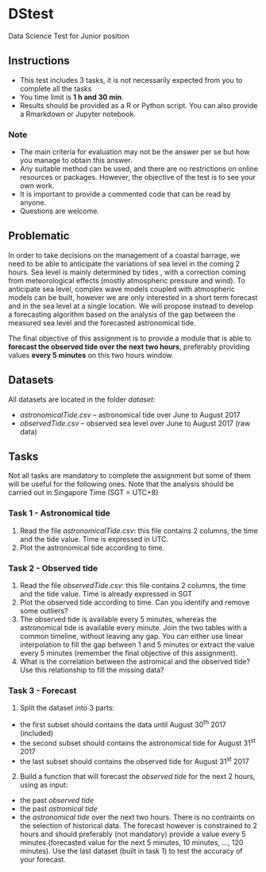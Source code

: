 # DStest
Data Science Test for Junior position

## Instructions
- This test includes 3 tasks, it is not necessarily expected from you to complete all the tasks
- You time limit is **1 h and 30 min**.
- Results should be provided as a R or Python script. You can also provide a Rmarkdown or Jupyter notebook.

### Note
- The main criteria for evaluation may not be the answer per se but how you manage to obtain this answer. 
- Any suitable method can be used, and there are no restrictions on online resources or packages. However, the objective of the test is to see your own work. 
- It is important to provide a commented code that can be read by anyone.
- Questions are welcome.

## Problematic
In order to take decisions on the management of a coastal barrage, we need to be able to anticipate the variations of sea level in the coming 2 hours. 
Sea level is mainly determined by tides , with a correction coming from meteorological effects (mostly atmospheric pressure and wind).
To anticipate sea level, complex wave models coupled with atmospheric models can be built, however we are only interested in a short term forecast and in the sea level at a single location. We will propose instead to develop a forecasting algorithm based on the analysis of the gap between the measured sea level and the forecasted astronomical tide. 

The final objective of this assignment is to provide a module that is able to **forecast the observed tide over the next two hours**, preferably providing values **every 5 minutes** on this two hours window.

## Datasets
All datasets are located in the folder *dataset*:
- *astronomicalTide.csv* – astronomical tide over June to August 2017
- *observedTide.csv* – observed sea level over June to August 2017 (raw data)

## Tasks
Not all tasks are mandatory to complete the assignment but some of them will be useful for the following ones. 
Note that the analysis should be carried out in Singapore Time (SGT = UTC+8) 

### Task 1 - Astronomical tide
1. Read the file _astronomicalTide.csv_: this file contains 2 columns, the time and the tide value. Time is expressed in UTC. 
2. Plot the astronomical tide according to time.
<!--- 3. Can you extract some pattern on the astronomical tide? --->

### Task 2 - Observed tide
1. Read the file _observedTide.csv_: this file contains 2 columns, the time and the tide value. Time is already expressed in SGT
2. Plot the observed tide according to time. Can you identify and remove some outliers?
3. The observed tide is available every 5 minutes, whereas the astronomical tide is available every minute. Join the two tables with a common timeline, without leaving any gap.
You can either use linear interpolation to fill the gap between 1 and 5 minutes or extract the value every 5 minutes (remember the final objective of this assignment).
4. What is the correlation between the astromical and the observed tide? Use this relationship to fill the missing data?

### Task 3 - Forecast
1. Split the dataset into 3 parts:
- the first subset should contains the data until August 30<sup>th</sup> 2017 (included)
- the second subset should contains the astronomical tide for August 31<sup>st</sup> 2017
- the last subset should contains the observed tide for August 31<sup>st</sup> 2017
2. Build a function that will forecast the *observed tide* for the next 2 hours, using as input:
- the past *observed tide* 
- the past *astromical tide*
- the *astronomical tide* over the next two hours.
There is no contraints on the selection of historical data. The forecast however is constrained to 2 hours and should preferably (not mandatory) provide a value every 5 minutes 
(forecasted value for the next 5 minutes, 10 minutes, ..., 120 minutes). Use the last dataset (built in task 1) to test the accuracy of your forecast.